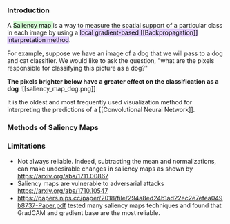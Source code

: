 ### Introduction
A <mark style="background: #BBFABBA6;">Saliency map </mark> is a way to measure the spatial support of a particular class in each image by using a <mark style="background: #D2B3FFA6;">local gradient-based [[Backpropagation]] interpretation method</mark>. 

For example, suppose we have an image of a dog that we will pass to a dog and cat classifier. We would like to ask the question, "what are the pixels responsible for classifying this picture as a dog?"

**The pixels brighter below have a greater effect on the classification as a dog**
![[saliency_map_dog.png]]

It is the oldest and most frequently used visualization method for interpreting the predictions of a [[Convolutional Neural Network]].
### Methods of Saliency Maps




### Limitations
- Not always reliable. Indeed, subtracting the mean and normalizations, can make undesirable changes in saliency maps as shown by https://arxiv.org/abs/1711.00867
- Saliency maps are vulnerable to adversarial attacks https://arxiv.org/abs/1710.10547
- https://papers.nips.cc/paper/2018/file/294a8ed24b1ad22ec2e7efea049b8737-Paper.pdf tested many saliency maps techniques and found that GradCAM and gradient base are the most reliable.
